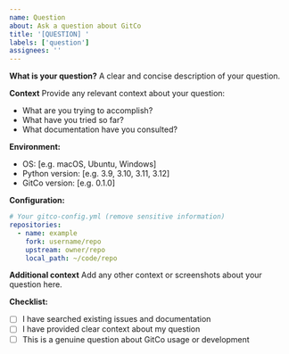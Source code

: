 ```yaml
---
name: Question
about: Ask a question about GitCo
title: '[QUESTION] '
labels: ['question']
assignees: ''
---
```


**What is your question?**
A clear and concise description of your question.

**Context**
Provide any relevant context about your question:
- What are you trying to accomplish?
- What have you tried so far?
- What documentation have you consulted?

**Environment:**
 - OS: [e.g. macOS, Ubuntu, Windows]
 - Python version: [e.g. 3.9, 3.10, 3.11, 3.12]
 - GitCo version: [e.g. 0.1.0]

**Configuration:**
```yaml
# Your gitco-config.yml (remove sensitive information)
repositories:
  - name: example
    fork: username/repo
    upstream: owner/repo
    local_path: ~/code/repo
```

**Additional context**
Add any other context or screenshots about your question here.

**Checklist:**
- [ ] I have searched existing issues and documentation
- [ ] I have provided clear context about my question
- [ ] This is a genuine question about GitCo usage or development
